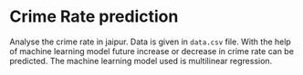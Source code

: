 # Crime Rate prediction
Analyse the crime rate in jaipur. Data is given in `data.csv` file. With the help of machine learning model future increase or decrease in crime rate can be predicted. The machine learning model used is multilinear regression. 
